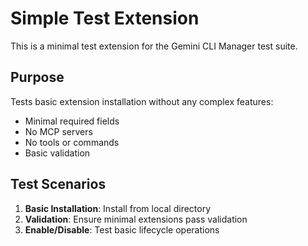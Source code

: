 # Simple Test Extension

This is a minimal test extension for the Gemini CLI Manager test suite.

## Purpose

Tests basic extension installation without any complex features:
- Minimal required fields
- No MCP servers
- No tools or commands
- Basic validation

## Test Scenarios

1. **Basic Installation**: Install from local directory
2. **Validation**: Ensure minimal extensions pass validation
3. **Enable/Disable**: Test basic lifecycle operations
